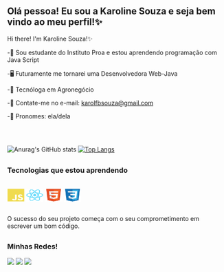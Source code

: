 ## Olá pessoa! Eu sou a Karoline Souza e seja bem vindo ao meu perfil!✨

Hi there! I'm Karoline Souza!✨

-📖 Sou estudante do Instituto Proa e estou aprendendo programação com Java Script

-🖥️ Futuramente me tornarei uma Desenvolvedora Web-Java

-🌱 Tecnóloga em Agronegócio

-📱 Contate-me no e-mail: karolfbsouza@gmail.com

-💃 Pronomes: ela/dela
##
</br>

 ![Anurag's GitHub stats](https://github-readme-stats.vercel.app/api?username=KarolineFBSouza&show_icons=true&theme=transparent) [![Top Langs](https://github-readme-stats.vercel.app/api/top-langs/?username=KarolineFBSouza&layout=compact&theme=transparent)](https://github.com/KarolineFBSouza/github-readme-stats&layout=compact)



##

### Tecnologias que estou aprendendo

<div style="display: inline_block"><br>
  <img align="center" alt="Karol-Js" height="30" width="40" src="https://raw.githubusercontent.com/devicons/devicon/master/icons/javascript/javascript-plain.svg">
  <img align="center" alt="Karol-React" height="30" width="40" src="https://raw.githubusercontent.com/devicons/devicon/master/icons/react/react-original.svg">
  <img align="center" alt="Karol-HTML" height="30" width="40" src="https://raw.githubusercontent.com/devicons/devicon/master/icons/html5/html5-original.svg">
  <img align="center" alt="Karol-CSS" height="30" width="40" src="https://raw.githubusercontent.com/devicons/devicon/master/icons/css3/css3-original.svg"> 
</div>

<br>

O sucesso do seu projeto começa com o seu comprometimento em escrever um bom código.

##


### Minhas Redes!

<div> 
  <a href="https://www.instagram.com/ladykarlota/" target="_blank"><img src="https://img.shields.io/badge/-Instagram-%23E4405F?style=for-the-badge&logo=instagram&logoColor=white" target="_blank"></a>
  <a href = "mailto:karolfbsouza@gmail.com"><img src="https://img.shields.io/badge/-Gmail-%23333?style=for-the-badge&logo=gmail&logoColor=white" target="_blank"></a>
  <a href="https://www.linkedin.com/in/karoline-souza-a06a001a4/" target="_blank"><img src="https://img.shields.io/badge/-LinkedIn-%230077B5?style=for-the-badge&logo=linkedin&logoColor=white" target="_blank"></a> 
  </div>
  
  ##

